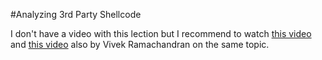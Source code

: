#Analyzing 3rd Party Shellcode

I don't have a video with this lection but I recommend to watch
[this video](https://www.youtube.com/watch?v=Vzn0wEyJGDA) and [this video](https://www.youtube.com/watch?v=e93dz35PwU8) also by Vivek Ramachandran on the same topic.
